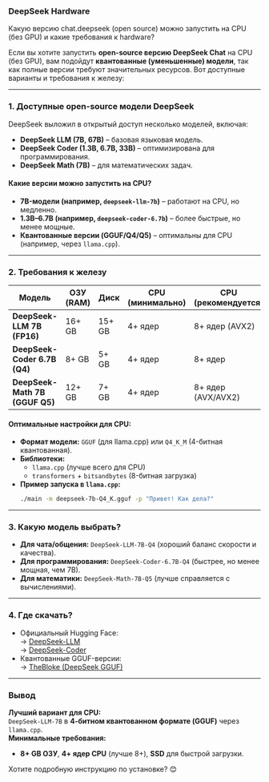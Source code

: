 ### DeepSeek Hardware
Какую версию chat.deepseek (open source) можно запустить на CPU (без GPU) и какие требования к hardware?

Если вы хотите запустить **open-source версию DeepSeek Chat** на CPU (без GPU), вам подойдут **квантованные (уменьшенные) модели**, так как полные версии требуют значительных ресурсов. Вот доступные варианты и требования к железу:

---

### **1. Доступные open-source модели DeepSeek**
DeepSeek выложил в открытый доступ несколько моделей, включая:
- **DeepSeek LLM (7B, 67B)** – базовая языковая модель.
- **DeepSeek Coder (1.3B, 6.7B, 33B)** – оптимизирована для программирования.
- **DeepSeek Math (7B)** – для математических задач.

#### **Какие версии можно запустить на CPU?**
- **7B-модели (например, `deepseek-llm-7b`)** – работают на CPU, но медленно.
- **1.3B–6.7B (например, `deepseek-coder-6.7b`)** – более быстрые, но менее мощные.
- **Квантованные версии (GGUF/Q4/Q5)** – оптимальны для CPU (например, через `llama.cpp`).

---

### **2. Требования к железу**
| Модель          | ОЗУ (RAM) | Диск  | CPU (минимально) | CPU (рекомендуется) |
|----------------|----------|-------|------------------|---------------------|
| **DeepSeek-LLM 7B (FP16)** | 16+ GB   | 15+ GB | 4+ ядер          | 8+ ядер (AVX2)      |
| **DeepSeek-Coder 6.7B (Q4)** | 8+ GB    | 5+ GB  | 4+ ядер          | 8+ ядер             |
| **DeepSeek-Math 7B (GGUF Q5)** | 12+ GB   | 7+ GB  | 4+ ядер          | 8+ ядер (AVX/AVX2)  |

#### **Оптимальные настройки для CPU:**
- **Формат модели:** `GGUF` (для llama.cpp) или `Q4_K_M` (4-битная квантованная).  
- **Библиотеки:**  
  - `llama.cpp` (лучше всего для CPU)  
  - `transformers` + `bitsandbytes` (8-битная загрузка)  
- **Пример запуска в `llama.cpp`:**
  ```bash
  ./main -m deepseek-7b-Q4_K.gguf -p "Привет! Как дела?"
  ```

---

### **3. Какую модель выбрать?**
- **Для чата/общения:** `DeepSeek-LLM-7B-Q4` (хороший баланс скорости и качества).  
- **Для программирования:** `DeepSeek-Coder-6.7B-Q4` (быстрее, но менее мощная, чем 7B).  
- **Для математики:** `DeepSeek-Math-7B-Q5` (лучше справляется с вычислениями).  

---

### **4. Где скачать?**
- Официальный Hugging Face:  
  → [DeepSeek-LLM](https://huggingface.co/deepseek-ai)  
  → [DeepSeek-Coder](https://huggingface.co/deepseek-ai/deepseek-coder)  
- Квантованные GGUF-версии:  
  → [TheBloke (DeepSeek GGUF)](https://huggingface.co/TheBloke)  

---

### **Вывод**  
**Лучший вариант для CPU:**  
`DeepSeek-LLM-7B` в **4-битном квантованном формате (GGUF)** через `llama.cpp`.  
**Минимальные требования:**  
- **8+ GB ОЗУ**, **4+ ядер CPU** (лучше 8+), **SSD** для быстрой загрузки.  

Хотите подробную инструкцию по установке? 😊
